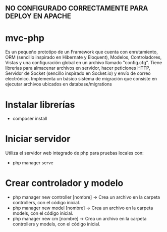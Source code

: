 ## NO CONFIGURADO CORRECTAMENTE PARA DEPLOY EN APACHE
# mvc-php
Es un pequeño prototipo de un Framework que cuenta con enrutamiento, ORM (sencillo inspirado en Hibernate y Eloquent), Modelos, Controladores, Vistas y una configuración global en un archivo llamado "config.cfg".
Tiene librerías para almacenar archivos en servidor, hacer peticiones HTTP, Servidor de Socket (sencillo inspirado en Socket.io) y envío de correo electrónico.
Implementa un básico sistema de migración que consiste en ejecutar archivos ubicados en database/migrations

# Instalar librerías
- composer install

# Iniciar servidor
Utiliza el servidor web integrado de php para pruebas locales con:
- php manager serve

# Crear controlador y modelo
- php manager new controller [nombre] -> Crea un archivo en la carpeta controllers, con el código inicial.
- php manager new model [nombre] -> Crea un archivo en la carpeta models, con el código inicial.
- php manager new cm [nombre] -> Crea un archivo en la carpeta controllers y models, con el código inicial.
